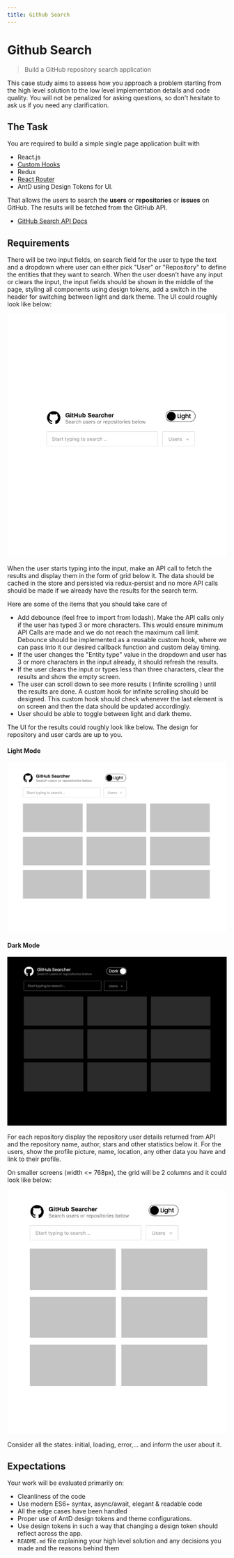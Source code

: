 ```yaml
---
title: Github Search
---
```



# Github Search

> Build a GitHub repository search application

This case study aims to assess how you approach a problem starting from the high level solution to the low level implementation details and code quality. You will not be penalized for asking questions, so don't hesitate to ask us if you need any clarification.

## The Task

You are required to build a simple single page application built with

- React.js
- [Custom Hooks](https://reactjs.org/docs/hooks-custom.html)
- Redux
- [React Router](https://reactrouter.com/)
- AntD using Design Tokens for UI.

That allows the users to search the **users** or **repositories** or **issues** on GitHub. The results will be fetched from the GitHub API.

- [GitHub Search API Docs](https://developer.github.com/v3/search/)

## Requirements

There will be two input fields, on search field for the user to type the text and a dropdown where user can either pick "User" or "Repository" to define the entities that they want to search. When the user doesn't have any input or clears the input, the input fields should be shown in the middle of the page, styling all components using design tokens, add a switch in the header for switching between light and dark theme. The UI could roughly look like below:

![](./assets/mockup-1.png)

When the user starts typing into the input, make an API call to fetch the results and display them in the form of grid below it. The data should be cached in the store and persisted via redux-persist and no more API calls should be made if we already have the results for the search term.

Here are some of the items that you should take care of

- Add debounce (feel free to import from lodash). Make the API calls only if the user has typed 3 or more characters. This would ensure minimum API Calls are made and we do not reach the maximum call limit. Debounce should be implemented as a reusable custom hook, where we can pass into it our desired callback function and custom delay timing.
- If the user changes the "Entity type" value in the dropdown and user has 3 or more characters in the input already, it should refresh the results.
- If the user clears the input or types less than three characters, clear the results and show the empty screen.
- The user can scroll down to see more results ( Infinite scrolling ) until the results are done. A custom hook for infinite scrolling should be designed. This custom hook should check whenever the last element is on screen and then the data should be updated accordingly.
- User should be able to toggle between light and dark theme.

The UI for the results could roughly look like below. The design for repository and user cards are up to you.

#### Light Mode
![](./assets/mockup-4.png)

#### Dark Mode 
![](./assets/mockup-2.png)

For each repository display the repository user details returned from API and the repository name, author, stars and other statistics below it. For the users, show the profile picture, name, location, any other data you have and link to their profile.

On smaller screens (width <= 768px), the grid will be 2 columns and it could look like below:

![](./assets/mockup-3.png)

Consider all the states: initial, loading, error,... and inform the user about it.

## Expectations

Your work will be evaluated primarily on:

- Cleanliness of the code
- Use modern ES6+ syntax, async/await, elegant & readable code
- All the edge cases have been handled
- Proper use of AntD design tokens and theme configurations.
- Use design tokens in such a way that changing a design token should reflect across the app.
- `README.md` file explaining your high level solution and any decisions you made and the reasons behind them
